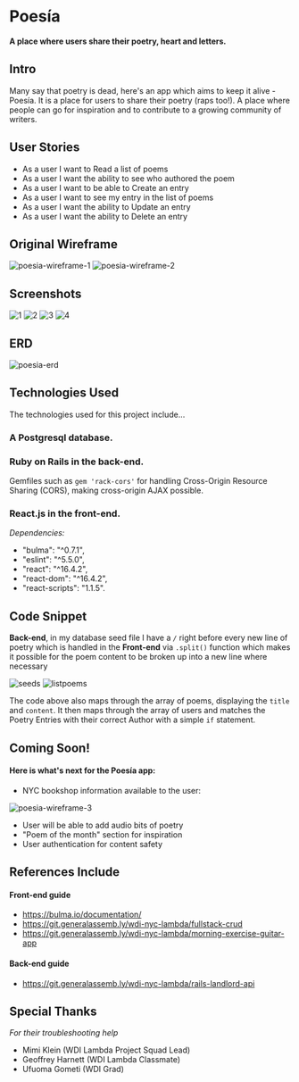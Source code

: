 # Poesía
**A place where users share their poetry, heart and letters.**

## Intro
Many say that poetry is dead, here's an app which aims to keep it alive - Poesía. It is a place for users to share their poetry (raps too!). A place where people can go for inspiration and to contribute to a growing community of writers.

## User Stories
- As a user I want to Read a list of poems
- As a user I want the ability to see who authored the poem
- As a user I want to be able to Create an entry 
- As a user I want to see my entry in the list of poems
- As a user I want the ability to Update an entry
- As a user I want the ability to Delete an entry

## Original Wireframe
![poesia-wireframe-1](https://user-images.githubusercontent.com/39888042/45041563-9fc4d680-b036-11e8-936e-a50266e22559.png)
![poesia-wireframe-2](https://user-images.githubusercontent.com/39888042/45042651-32ff0b80-b039-11e8-89d8-38e6dd849f5b.png)

## Screenshots
![1](https://user-images.githubusercontent.com/39888042/45548593-e8c51980-b7f2-11e8-85a5-5e5fac5ced3d.png)
![2](https://user-images.githubusercontent.com/39888042/45548682-36da1d00-b7f3-11e8-861c-fca567d8ab8f.png)
![3](https://user-images.githubusercontent.com/39888042/45548604-ef539100-b7f2-11e8-8c29-e284f83fa176.png)
![4](https://user-images.githubusercontent.com/39888042/45548609-f5497200-b7f2-11e8-9517-9a1037f9eaec.png)

## ERD
![poesia-erd](https://user-images.githubusercontent.com/39888042/45449606-9a553500-b6a3-11e8-9649-aac5a50e1af5.png)

## Technologies Used
The technologies used for this project include...
### A Postgresql database.
### Ruby on Rails in the back-end.
Gemfiles such as `gem 'rack-cors'` for handling Cross-Origin Resource Sharing (CORS), making cross-origin AJAX possible.
### React.js in the front-end.
*Dependencies:*
- "bulma": "^0.7.1",
- "eslint": "^5.5.0",
- "react": "^16.4.2",
- "react-dom": "^16.4.2",
- "react-scripts": "1.1.5".
    
## Code Snippet
**Back-end**, in my database seed file I have a *`/`* right before every new line of poetry which is handled in the **Front-end** via `.split()` function which makes it possible for the poem content to be broken up into a new line where necessary

![seeds](https://user-images.githubusercontent.com/39888042/45551451-034fc080-b7fc-11e8-8312-781947c26f03.png)
![listpoems](https://user-images.githubusercontent.com/39888042/45551447-00ed6680-b7fc-11e8-9fd1-8b1078c8126a.png)

The code above also maps through the array of poems, displaying the `title` and `content`. It then maps through the array of users and matches the Poetry Entries with their correct Author with a simple `if` statement.

## Coming Soon!
#### Here is what's next for the Poesía app:
- NYC bookshop information available to the user:

![poesia-wireframe-3](https://user-images.githubusercontent.com/39888042/45043840-5081a480-b03c-11e8-8ffc-f2d7251127dc.png)

- User will be able to add audio bits of poetry
- "Poem of the month" section for inspiration
- User authentication for content safety

## References Include
#### Front-end guide
- https://bulma.io/documentation/
- https://git.generalassemb.ly/wdi-nyc-lambda/fullstack-crud
- https://git.generalassemb.ly/wdi-nyc-lambda/morning-exercise-guitar-app
#### Back-end guide
- https://git.generalassemb.ly/wdi-nyc-lambda/rails-landlord-api 

## Special Thanks
*For their troubleshooting help*
- Mimi Klein (WDI Lambda Project Squad Lead)
- Geoffrey Harnett (WDI Lambda Classmate)
- Ufuoma Gometi (WDI Grad)
